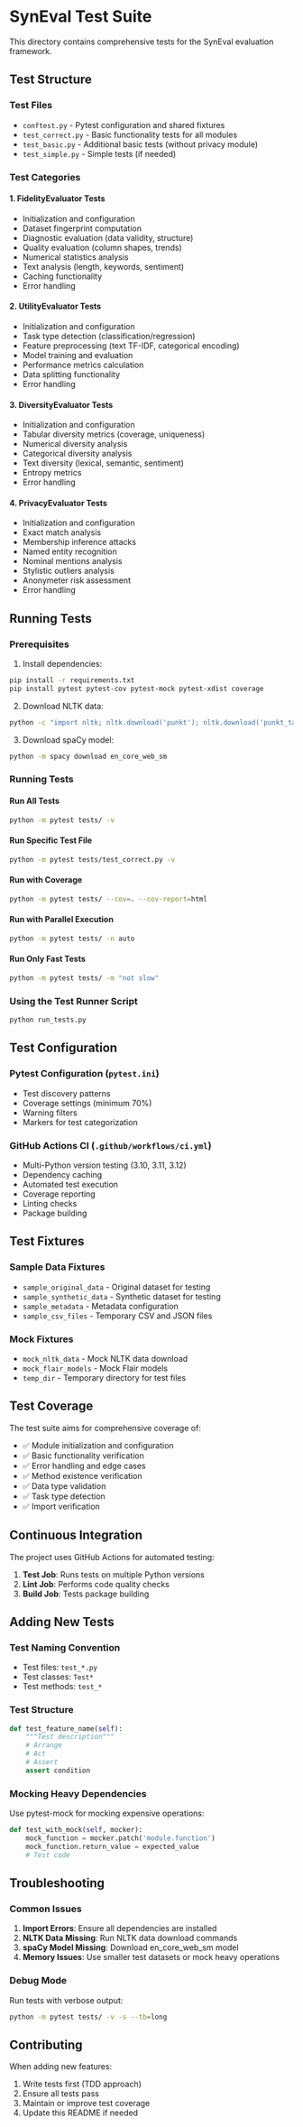 # SynEval Test Suite

This directory contains comprehensive tests for the SynEval evaluation framework.

## Test Structure

### Test Files

- `conftest.py` - Pytest configuration and shared fixtures
- `test_correct.py` - Basic functionality tests for all modules
- `test_basic.py` - Additional basic tests (without privacy module)
- `test_simple.py` - Simple tests (if needed)

### Test Categories

#### 1. **FidelityEvaluator Tests**
- Initialization and configuration
- Dataset fingerprint computation
- Diagnostic evaluation (data validity, structure)
- Quality evaluation (column shapes, trends)
- Numerical statistics analysis
- Text analysis (length, keywords, sentiment)
- Caching functionality
- Error handling

#### 2. **UtilityEvaluator Tests**
- Initialization and configuration
- Task type detection (classification/regression)
- Feature preprocessing (text TF-IDF, categorical encoding)
- Model training and evaluation
- Performance metrics calculation
- Data splitting functionality
- Error handling

#### 3. **DiversityEvaluator Tests**
- Initialization and configuration
- Tabular diversity metrics (coverage, uniqueness)
- Numerical diversity analysis
- Categorical diversity analysis
- Text diversity (lexical, semantic, sentiment)
- Entropy metrics
- Error handling

#### 4. **PrivacyEvaluator Tests**
- Initialization and configuration
- Exact match analysis
- Membership inference attacks
- Named entity recognition
- Nominal mentions analysis
- Stylistic outliers analysis
- Anonymeter risk assessment
- Error handling

## Running Tests

### Prerequisites

1. Install dependencies:
```bash
pip install -r requirements.txt
pip install pytest pytest-cov pytest-mock pytest-xdist coverage
```

2. Download NLTK data:
```bash
python -c "import nltk; nltk.download('punkt'); nltk.download('punkt_tab'); nltk.download('averaged_perceptron_tagger'); nltk.download('maxent_ne_chunker'); nltk.download('words'); nltk.download('stopwords')"
```

3. Download spaCy model:
```bash
python -m spacy download en_core_web_sm
```

### Running Tests

#### Run All Tests
```bash
python -m pytest tests/ -v
```

#### Run Specific Test File
```bash
python -m pytest tests/test_correct.py -v
```

#### Run with Coverage
```bash
python -m pytest tests/ --cov=. --cov-report=html
```

#### Run with Parallel Execution
```bash
python -m pytest tests/ -n auto
```

#### Run Only Fast Tests
```bash
python -m pytest tests/ -m "not slow"
```

### Using the Test Runner Script

```bash
python run_tests.py
```

## Test Configuration

### Pytest Configuration (`pytest.ini`)

- Test discovery patterns
- Coverage settings (minimum 70%)
- Warning filters
- Markers for test categorization

### GitHub Actions CI (`.github/workflows/ci.yml`)

- Multi-Python version testing (3.10, 3.11, 3.12)
- Dependency caching
- Automated test execution
- Coverage reporting
- Linting checks
- Package building

## Test Fixtures

### Sample Data Fixtures

- `sample_original_data` - Original dataset for testing
- `sample_synthetic_data` - Synthetic dataset for testing
- `sample_metadata` - Metadata configuration
- `sample_csv_files` - Temporary CSV and JSON files

### Mock Fixtures

- `mock_nltk_data` - Mock NLTK data download
- `mock_flair_models` - Mock Flair models
- `temp_dir` - Temporary directory for test files

## Test Coverage

The test suite aims for comprehensive coverage of:

- ✅ Module initialization and configuration
- ✅ Basic functionality verification
- ✅ Error handling and edge cases
- ✅ Method existence verification
- ✅ Data type validation
- ✅ Task type detection
- ✅ Import verification

## Continuous Integration

The project uses GitHub Actions for automated testing:

1. **Test Job**: Runs tests on multiple Python versions
2. **Lint Job**: Performs code quality checks
3. **Build Job**: Tests package building

## Adding New Tests

### Test Naming Convention

- Test files: `test_*.py`
- Test classes: `Test*`
- Test methods: `test_*`

### Test Structure

```python
def test_feature_name(self):
    """Test description"""
    # Arrange
    # Act
    # Assert
    assert condition
```

### Mocking Heavy Dependencies

Use pytest-mock for mocking expensive operations:

```python
def test_with_mock(self, mocker):
    mock_function = mocker.patch('module.function')
    mock_function.return_value = expected_value
    # Test code
```

## Troubleshooting

### Common Issues

1. **Import Errors**: Ensure all dependencies are installed
2. **NLTK Data Missing**: Run NLTK data download commands
3. **spaCy Model Missing**: Download en_core_web_sm model
4. **Memory Issues**: Use smaller test datasets or mock heavy operations

### Debug Mode

Run tests with verbose output:
```bash
python -m pytest tests/ -v -s --tb=long
```

## Contributing

When adding new features:

1. Write tests first (TDD approach)
2. Ensure all tests pass
3. Maintain or improve test coverage
4. Update this README if needed
